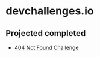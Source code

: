 # devchallenges.io

## Projected completed
* [404 Not Found Challenge](https://404-not-found-fm.netlify.app/)
